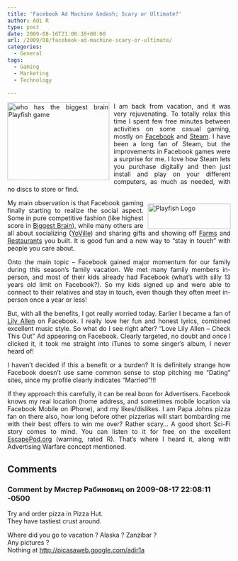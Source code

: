 ```yaml
---
title: 'Facebook Ad Machine &ndash; Scary or Ultimate?'
author: Adi R
type: post
date: 2009-08-16T21:00:38+00:00
url: /2009/08/facebook-ad-machine-scary-or-ultimate/
categories:
  - General
tags:
  - Gaming
  - Marketing
  - Technology

---
```

<p align="justify">
  <a href="https://i1.wp.com/www.adir1.com/uploads/2009/08/whohasthebiggestbrainplayfishgame.png" target="_blank"><img style="border-bottom: 0px; border-left: 0px; margin: 0px 10px 10px 0px; display: inline; border-top: 0px; border-right: 0px" title="who has the biggest brain Playfish game" border="0" alt="who has the biggest brain Playfish game" align="left" src="https://i1.wp.com/www.adir1.com/uploads/2009/08/whohasthebiggestbrainplayfishgame-thumb.png?resize=230%2C175" width="230" height="175" data-recalc-dims="1" /></a> I am back from vacation, and it was very rejuvenating. To totally relax this time I spent few free minutes between activities on some casual gaming, mostly on <a href="http://www.facebook.com/adir1" target="_blank">Facebook</a> and <a href="http://store.steampowered.com/" target="_blank">Steam</a>. I have been a long fan of Steam, but the improvements in Facebook games were a surprise for me. I love how Steam lets you purchase digitally and then just install and play on your different computers, as much as needed, with no discs to store or find.
</p>

<p align="justify">
  <a href="https://i1.wp.com/www.adir1.com/uploads/2009/08/playfishlogo.png" target="_blank"><img style="border-bottom: 0px; border-left: 0px; margin: 10px 0px 0px 10px; display: inline; border-top: 0px; border-right: 0px" title="Playfish Logo" border="0" alt="Playfish Logo" align="right" src="https://i2.wp.com/www.adir1.com/uploads/2009/08/playfishlogo-thumb.png?resize=187%2C57" width="187" height="57" data-recalc-dims="1" /></a>My main observation is that Facebook gaming finally starting to realize the social aspect. Some in pure competitive fashion (like highest score in <a href="http://apps.facebook.com/biggestbrain/" target="_blank">Biggest Brain</a>), while many others are all about socializing (<a href="http://apps.facebook.com/yoville/index.php" target="_blank">YoVille</a>) and sharing gifts and showing off <a href="http://apps.facebook.com/onthefarm/gifts.php" target="_blank">Farms</a> and <a href="http://apps.facebook.com/restaurantcity" target="_blank">Restaurants</a> you built. It is good fun and a new way to “stay in touch” with people you care about.
</p>

<p align="justify">
  Onto the main topic &#8211; Facebook gained major momentum for our family during this season’s family vacation. We met many family members in-person, and most of their kids already had Facebook (what’s with silly 13 years old limit on Facebook?). So my kids signed up and were able to connect to their relatives and stay in touch, even though they often meet in-person once a year or less!
</p>

<p align="justify">
  But, with all the benefits, I got really worried today. Earlier I became a fan of <a href="http://www.amazon.com/dp/product/B001Q1QF2O/?tag=craftonia-20" target="_blank">Lily Allen</a> on Facebook. I really love her fun and honest lyrics, combined excellent music style. So what do I see right after? “Love Lily Allen &#8211; Check This Out” Ad appearing on Facebook. Clearly targeted, no doubt and once I clicked it, it took me straight into iTunes to some singer’s album, I never heard of!
</p>

<p align="justify">
  I haven’t decided if this a benefit or a burden? It is definitely strange how Facebook doesn’t use same common sense to stop pitching me “Dating” sites, since my profile clearly indicates “Married”!!!
</p>

<p align="justify">
  If they approach this carefully, it can be real boon for Advertisers. Facebook knows my real location (home address, and sometimes mobile location via Facebook Mobile on iPhone), and my likes/dislikes. I am Papa Johns pizza fan on there also, how long before other pizzerias will start bombarding me with their best offers to win me over? Rather scary… A good short Sci-Fi story comes to mind. You can listen to it for free on the excellent <a href="http://escapepod.org/2007/03/22/ep098-just-do-it/" target="_blank">EscapePod.org</a> (warning, rated R). That’s where I heard it, along with Advertising Warfare concept mentioned.
</p>

## Comments

### Comment by Мистер Рабиновиц on 2009-08-17 22:08:11 -0500
Try and order pizza in Pizza Hut.  
They have tastiest crust around.

Where did you go to vacation ? Alaska ? Zanzibar ?  
Any pictures ?  
Nothing at <a href="http://picasaweb.google.com/adir1a" rel="nofollow ugc">http://picasaweb.google.com/adir1a</a>
